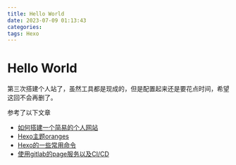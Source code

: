 ```yaml
---
title: Hello World
date: 2023-07-09 01:13:43
categories:
tags: Hexo
---
```


# Hello World

第三次搭建个人站了，虽然工具都是现成的，但是配置起来还是要花点时间，希望这回不会再删了。

参考了以下文章

- [如何搭建一个简易的个人网站](https://hexo.theme.oranges.zcheng.site/hexo-build.html)
- [Hexo主题oranges](https://github.com/zchengsite/hexo-theme-oranges/blob/master/README-zh.md)
- [Hexo的一些常用命令](https://hexo.io/zh-cn/docs/commands)
- [使用gitlab的page服务以及CI/CD](https://hexo.io/zh-cn/docs/gitlab-pages)
